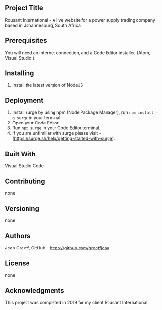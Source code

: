 ## Project Title
Rousant International - A live website for a power supply trading company based in Johannesburg, South Africa.

## Prerequisites
You will need an internet connection, and a Code Editor installed (Atom, Visual Studio ).

## Installing
1. Install the latest version of NodeJS

## Deployment 
1. Install surge by using npm (Node Package Manager), run `npm install -g surge` in your terminal.
2. Open your Code Editor.
2. Run `npx surge` in your Code Editor terminal.
4. If you are unfimiliar with surge please visit - (https://surge.sh/help/getting-started-with-surge).

## Built With 
Visual Studio Code


## Contributing
none

## Versioning
none

## Authors
Jean Greeff, GitHub - https://github.com/greeffjean

## License
none

## Acknowledgments
This project was completed in 2019 for my client Rousant International.


